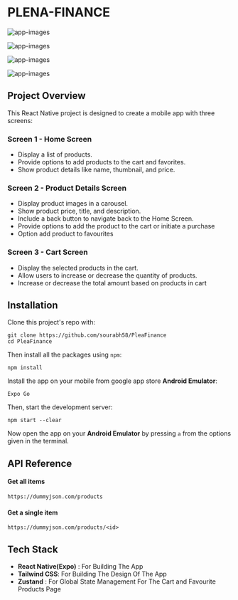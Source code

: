 # PLENA-FINANCE

![app-images](https://github.com/sourabh58/PleaFinance/assets/41618544/44288e99-2b90-4d59-a8a6-ba662922e863)


![app-images](https://github.com/sourabh58/PleaFinance/assets/41618544/f56d245e-e0e9-4722-96fe-d33bc53ea6d7)


![app-images](https://github.com/sourabh58/PleaFinance/assets/41618544/4b571beb-c71f-4784-a51a-3a7d833dc17b)


![app-images](https://github.com/sourabh58/PleaFinance/assets/41618544/c3133646-2904-4503-a39a-f4b1abbb78a6)



## Project Overview

This React Native project is designed to create a mobile app with three screens:

### Screen 1 - Home Screen

- Display a list of products.
- Provide options to add products to the cart and favorites.
- Show product details like name, thumbnail, and price.

### Screen 2 - Product Details Screen

- Display product images in a carousel.
- Show product price, title, and description.
- Include a back button to navigate back to the Home Screen.
- Provide options to add the product to the cart or initiate a purchase
- Option add product to favourites

### Screen 3 - Cart Screen

- Display the selected products in the cart.
- Allow users to increase or decrease the quantity of products.
- Increase or decrease the total amount based on products in cart

## Installation

Clone this project's repo with:

```
git clone https://github.com/sourabh58/PleaFinance
cd PleaFinance
```

Then install all the packages using `npm`:

```
npm install
```

Install the app on your mobile from google app store **Android Emulator**:

```
Expo Go
```

Then, start the development server:

```
npm start --clear
```

Now open the app on your **Android Emulator** by pressing `a` from the options given in the terminal.

## API Reference

#### Get all items

```
https://dummyjson.com/products
```

#### Get a single item

```
https://dummyjson.com/products/<id>
```

## Tech Stack

- **React Native(Expo)** : For Building The App
- **Tailwind CSS**: For Building The Design Of The App
- **Zustand** : For Global State Management For The Cart and Favourite Products Page
